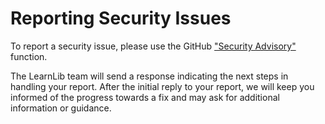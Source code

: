 # Reporting Security Issues

To report a security issue, please use the GitHub ["Security Advisory"](https://github.com/learnlib/learnlib/security/advisories/new) function.

The LearnLib team will send a response indicating the next steps in handling your report. After the initial reply to your report, we will keep you informed of the progress towards a fix and may ask for additional information or guidance.
